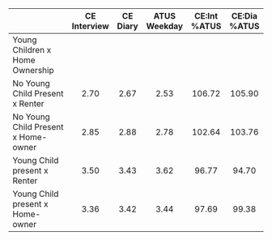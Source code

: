 
|                      | CE<br>Interview |  CE<br>Diary | ATUS<br>Weekday | CE:Int<br>%ATUS | CE:Dia<br>%ATUS |
| -------------------- | :----------: | :----------: | :----------: | :----------: | :----------: |
| Young Children x Home Ownership |              |              |              |              |              |
| No Young Child Present x Renter |         2.70 |         2.67 |         2.53 |       106.72 |       105.90 |
| No Young Child Present x Home-owner |         2.85 |         2.88 |         2.78 |       102.64 |       103.76 |
| Young Child present x Renter |         3.50 |         3.43 |         3.62 |        96.77 |        94.70 |
| Young Child present x Home-owner |         3.36 |         3.42 |         3.44 |        97.69 |        99.38 |

